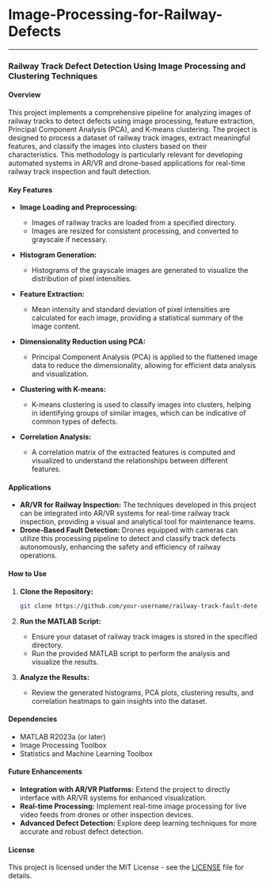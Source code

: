 # Image-Processing-for-Railway-Defects
---

### **Railway Track Defect Detection Using Image Processing and Clustering Techniques**

#### **Overview**
This project implements a comprehensive pipeline for analyzing images of railway tracks to detect defects using image processing, feature extraction, Principal Component Analysis (PCA), and K-means clustering. The project is designed to process a dataset of railway track images, extract meaningful features, and classify the images into clusters based on their characteristics. This methodology is particularly relevant for developing automated systems in AR/VR and drone-based applications for real-time railway track inspection and fault detection.

#### **Key Features**
- **Image Loading and Preprocessing:** 
  - Images of railway tracks are loaded from a specified directory.
  - Images are resized for consistent processing, and converted to grayscale if necessary.
  
- **Histogram Generation:** 
  - Histograms of the grayscale images are generated to visualize the distribution of pixel intensities.
  
- **Feature Extraction:** 
  - Mean intensity and standard deviation of pixel intensities are calculated for each image, providing a statistical summary of the image content.

- **Dimensionality Reduction using PCA:** 
  - Principal Component Analysis (PCA) is applied to the flattened image data to reduce the dimensionality, allowing for efficient data analysis and visualization.

- **Clustering with K-means:** 
  - K-means clustering is used to classify images into clusters, helping in identifying groups of similar images, which can be indicative of common types of defects.
  
- **Correlation Analysis:** 
  - A correlation matrix of the extracted features is computed and visualized to understand the relationships between different features.

#### **Applications**
- **AR/VR for Railway Inspection:** The techniques developed in this project can be integrated into AR/VR systems for real-time railway track inspection, providing a visual and analytical tool for maintenance teams.
- **Drone-Based Fault Detection:** Drones equipped with cameras can utilize this processing pipeline to detect and classify track defects autonomously, enhancing the safety and efficiency of railway operations.

#### **How to Use**
1. **Clone the Repository:** 
   ```bash
   git clone https://github.com/your-username/railway-track-fault-detection.git
   ```

2. **Run the MATLAB Script:** 
   - Ensure your dataset of railway track images is stored in the specified directory.
   - Run the provided MATLAB script to perform the analysis and visualize the results.

3. **Analyze the Results:**
   - Review the generated histograms, PCA plots, clustering results, and correlation heatmaps to gain insights into the dataset.

#### **Dependencies**
- MATLAB R2023a (or later)
- Image Processing Toolbox
- Statistics and Machine Learning Toolbox

#### **Future Enhancements**
- **Integration with AR/VR Platforms:** Extend the project to directly interface with AR/VR systems for enhanced visualization.
- **Real-time Processing:** Implement real-time image processing for live video feeds from drones or other inspection devices.
- **Advanced Defect Detection:** Explore deep learning techniques for more accurate and robust defect detection.

#### **License**
This project is licensed under the MIT License - see the [LICENSE](LICENSE) file for details.

